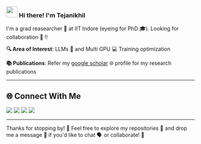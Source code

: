 <h3 align="left"><img src = "https://raw.githubusercontent.com/MartinHeinz/MartinHeinz/master/wave.gif" width = 30px> Hi there! I'm Tejanikhil </h3>

I'm a grad reasearcher 🔬 at IIT Indore (eyeing for PhD 🎓). Looking for collaboration 🤝 !!   

**🔍 Area of Interest**: LLMs 🧠 and Multi GPU 💻 Training optimization 

**📚 Publications**: Refer my [google scholar](https://scholar.google.com/citations?user=p4VBKRcAAAAJ&hl=en) 🌐 profile for my research publications 

---

## 🌐 Connect With Me
[<img src="https://img.shields.io/badge/LinkedIn-0077B5?style=for-the-badge&logo=linkedin&logoColor=white" />](https://www.linkedin.com/in/masabattula-teja-nikhil-408383209/) 
[<img src="https://img.shields.io/badge/GitHub-181717?style=for-the-badge&logo=GitHub&logoColor=white" />](https://github.com/Tejanikhil) 
[<img src="https://img.shields.io/badge/Gmail-D14836?style=for-the-badge&logo=Gmail&logoColor=white" />](mailto:ms2404101014@iiti.ac.in) 
[<img src="https://img.shields.io/badge/Portfolio-000000?style=for-the-badge&logo=About.me&logoColor=white" />](https://tejanikhil-msr.github.io/)

---

Thanks for stopping by! 👋 Feel free to explore my repositories 📂 and drop me a message 💬 if you'd like to chat 🗣️ or collaborate! 🤝
